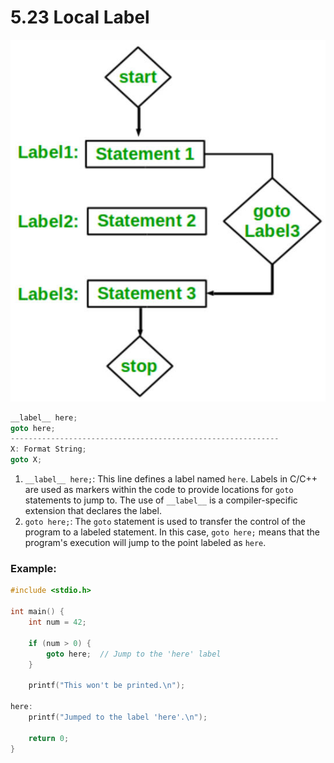 # 5.23 Local Label

![01](https://github.com/knightsummon/02-Computer-underlying-programming-and-system-optimization/blob/main/05%20GNU%20C%20Grammar/5.23%20Local%20Label.assets/01.jpg)

```c
__label__ here;
goto here;
------------------------------------------------------------
X: Format String;
goto X;
```

1. `__label__ here;`: This line defines a label named `here`. Labels in C/C++ are used as markers within the code to provide locations for `goto` statements to jump to. The use of `__label__` is a compiler-specific extension that declares the label.
2. `goto here;`: The `goto` statement is used to transfer the control of the program to a labeled statement. In this case, `goto here;` means that the program's execution will jump to the point labeled as `here`.

### Example:

```c
#include <stdio.h>

int main() {
    int num = 42;

    if (num > 0) {
        goto here;  // Jump to the 'here' label
    }

    printf("This won't be printed.\n");

here:
    printf("Jumped to the label 'here'.\n");

    return 0;
}
```

